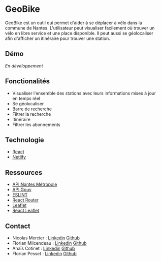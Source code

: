 # GeoBike

GeoBike est un outil qui permet d'aider à se déplacer à vélo dans la commune de Nantes. 
L'utilisateur peut visualiser facilement où trouver un vélo en libre service et une place disponible. Il peut aussi se géolocaliser afin d'afficher un itinéraire pour trouver une station.

## Démo
*En développement*

## Fonctionalités
- Visualiser l'ensemble des stations avec leurs informations mises à jour en temps réel
- Se géolocaliser
- Barre de recherche
- Filtrer la recherche
- Itinéraire
- Filtrer les abonnements

## Technologie
- [React](https://reactjs.org/)
- [Netlify](https://www.netlify.com/)

## Ressources
- [API Nantes Métropole](https://data.nantesmetropole.fr/pages/home/)
- [API Gouv](https://geo.api.gouv.fr/adresse)
- [ESLINT](https://eslint.org/)
- [React Router](https://reactrouter.com/)
- [Leaflet](https://leafletjs.com/)
- [React Leaflet](https://react-leaflet.js.org/)

## Contact
- Nicolas Mercier : [Linkedin](https://www.linkedin.com/in/nicolas-mercier-80ba1232/) [Github](https://github.com/nicholas570)
- Florian Milcendeau : [Linkedin](https://www.linkedin.com/in/florian-milcendeau/) [Github](https://github.com/FlorianMilcendeau)
- Anaïs Cotinet : [Linkedin](https://www.linkedin.com/in/anais-cotinet) [Github](https://github.com/anais-ctnt)
- Florian Pesset : [Linkedin](https://www.linkedin.com/in/florianpesset/) [Github](https://github.com/Florian-Pesset)
